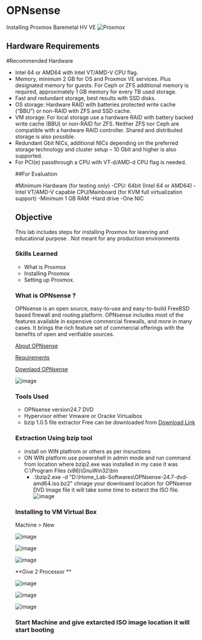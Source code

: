 # OPNsense
Installing Proxmox Baremetal HV VE
![Proxmox](https://img.shields.io/badge/Proxmox-virtualization-orange)


## Hardware Requirements

#Recommended Hardware
<ul>
<li>Intel 64 or AMD64 with Intel VT/AMD-V CPU flag.
<li>Memory, minimum 2 GB for OS and Proxmox VE services. Plus designated memory for guests. For Ceph or ZFS additional memory is required, approximately 1 GB memory for every TB used storage.
<li>Fast and redundant storage, best results with SSD disks.
<li>OS storage: Hardware RAID with batteries protected write cache (“BBU”) or non-RAID with ZFS and SSD cache.
<li>VM storage: For local storage use a hardware RAID with battery backed write cache (BBU) or non-RAID for ZFS. Neither ZFS nor Ceph are compatible with a hardware RAID controller. Shared and distributed storage is also possible.
<li>Redundant Gbit NICs, additional NICs depending on the preferred storage technology and cluster setup – 10 Gbit and higher is also supported.
<li>For PCI(e) passthrough a CPU with VT-d/AMD-d CPU flag is needed.
</li>
</ui>

##For Evaluation

#Minimum Hardware (for testing only)
-CPU: 64bit (Intel 64 or AMD64)
-Intel VT/AMD-V capable CPU/Mainboard (for KVM full virtualization support)
-Minimum 1 GB RAM
-Hard drive
-One NIC

## Objective
This lab includes steps for installing Proxmox for leanring and educational purpose . Not meant for any production environments

### Skills Learned

- What is Proxmox
- Installing Proxmox
- Setting up Proxmox.

### What is OPNsense ?
OPNsense is an open source, easy-to-use and easy-to-build FreeBSD based firewall and routing platform. OPNsense includes most of the features available in expensive commercial firewalls, 
and more in many cases. It brings the rich feature set of commercial offerings with the benefits of open and verifiable sources.

<a href="https://opnsense.org/about/about-opnsense/">About OPNsense</a>

<a href="https://opnsense.org/users/get-started/">Requirements</a>

<a href="https://opnsense.org/download/">Downlaod OPNsense</a>

![image](https://github.com/user-attachments/assets/4fc503e1-cf4a-443b-8eac-83001f6b0b8e)


### Tools Used

- OPNsense version24.7 DVD 
- Hypervisor either Vmware or Oracke Virtualbox
- bzip 1.0.5 file extractor Free can be downloaded from <a href="https://gnuwin32.sourceforge.net/packages/bzip2.htm">Download Link</a>

### Extraction Using bzip tool
- install on WIN platfrom or others as per insructions
- ON WIN platform use powershell in admin mode and run command from location where bzip2.exe was installed in my case it was C:\Program Files (x86)\GnuWin32\bin
  - .\bzip2.exe -d "D:\Home_Lab-Softwares\OPNsense-24.7-dvd-amd64.iso.bz2" chnage your downloaed location for OPNsense DVD Image file it will take some time to extarct the ISO file.
    ![image](https://github.com/user-attachments/assets/d40cee1c-6d70-4d2e-b2f0-a411c86e0775)
    
### Installing to VM Virtual Box 
Machine > New

![image](https://github.com/user-attachments/assets/c63b57ee-3f85-42ad-af10-5b09a8756b57)


![image](https://github.com/user-attachments/assets/853d3ac4-0adf-4c06-91f8-f119819822b9)


![image](https://github.com/user-attachments/assets/aee9c1a6-5cff-41bf-8e73-3a1e881e6683)


**Give 2 Processor **

![image](https://github.com/user-attachments/assets/1a7b8dc9-ebec-4327-a9b1-db64c19e1412)


![image](https://github.com/user-attachments/assets/436544be-ef77-4a77-8fe0-a91427f62dac)


![image](https://github.com/user-attachments/assets/4cee0d20-88b4-473c-a5c6-1e4ee8db5037)

### Start Machine and give extarcted ISO image location it will start booting 


